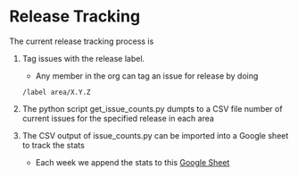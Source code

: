 # Release Tracking

The current release tracking process is

1. Tag issues with the release label.

   * Any member in the org can tag an issue for release by doing

   ```
   /label area/X.Y.Z
   ```

1. The python script get_issue_counts.py dumpts to a CSV file number of current issues for 
   the specified release in each area

1. The CSV output of issue_counts.py can be imported into a Google sheet to track the stats

   * Each week we append the stats to this [Google Sheet](https://docs.google.com/spreadsheets/d/1Se5OcVGN5B3FJ5VPtICQmS5uxo1Y1dSrUL952Iy_qg8/edit#gid=0)